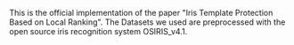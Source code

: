 This is the official implementation of the paper "Iris Template Protection Based on Local Ranking".
The Datasets we used are preprocessed with the open source iris recognition system OSIRIS_v4.1.
